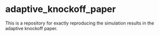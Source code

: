# adaptive_knockoff_paper
This is a repository for exactly reproducing the simulation results in the adaptive knockoff paper. 
